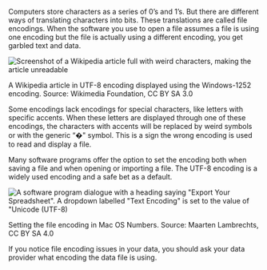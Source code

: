 Computers store characters as a series of 0’s and 1’s. But there are different ways of translating characters into bits. These translations are called file encodings. When the software you use to open a file assumes a file is using one encoding but the file is actually using a different encoding, you get garbled text and data.

![Screenshot of a Wikipedia article full with weird characters, making the article unreadable](Pitfalls%20in%20data%20eb8fedacd9fb46a98a3c448baaa69495/Mojibakevector.png)

A Wikipedia article in UTF-8 encoding displayed using the Windows-1252 encoding. Source: Wikimedia Foundation, CC BY SA 3.0

Some encodings lack encodings for special characters, like letters with specific accents. When these letters are displayed through one of these encodings, the characters with accents will be replaced by weird symbols or with the generic “�" symbol.  This is a sign the wrong encoding is used to read and display a file.

Many software programs offer the option to set the encoding both when saving a file and when opening or importing a file. The UTF-8 encoding is a widely used encoding and a safe bet as a default.

<p class='center'>
<img src='Pitfalls%20in%20data%20eb8fedacd9fb46a98a3c448baaa69495/encoding-numbers.png' alt='A software program dialogue with a heading saying "Export Your Spreadsheet". A dropdown labelled "Text Encoding" is set to the value of "Unicode (UTF-8)' class='max-600' />
</p>

Setting the file encoding in Mac OS Numbers. Source: Maarten Lambrechts, CC BY SA 4.0

If you notice file encoding issues in your data, you should ask your data provider what encoding the data file is using.